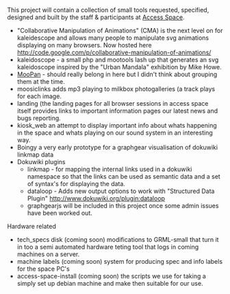 This project will contain a collection of small tools requested, specified, designed and built by the staff & participants at [Access Space](http://access-space.org).

  * "Collaborative Manipulation of Animations" (CMA) is the next level on for kaleidescope and allows many people to manipulate svg animations displaying on many browsers. Now hosted here http://code.google.com/p/collaborative-manipulation-of-animations/
  * kaleidoscope - a small php and mootools lash up that generates an svg kaleidoscope inspired by the "Urban Mandala" exhibition by Mike Howe.
  * [MooPan](http://code.google.com/p/moopan/) - should really belong in here but I didn't think about grouping them at the time.
  * moosiclinks adds mp3 playing to milkbox photogalleries (a track plays for each image.
  * landing (the landing pages for all browser sessions in access space itself provides links to important information pages our latest news and bugs reporting.
  * kiosk\_web an attempt to display important info about whats happening in the space and whats playing on our sound system in an interesting way.
  * Boingy a very early prototype for a graphgear visualisation of dokuwiki linkmap data
  * Dokuwiki plugins
    * linkmap - for mapping the internal links used in a dokuwiki namespace so that the links can be used as semantic data and a set of syntax's for displaying the data.
    * dataloop - Adds new output options to work with "Structured Data Plugin" http://www.dokuwiki.org/plugin:dataloop
    * graphgearjs will be included in this project once some admin issues have been worked out.

Hardware related
  * tech\_specs disk (coming soon) modifications to GRML-small that turn it in too a semi automated hardware teting tool that logs in coming machines on a server.
  * machine labels (coming soon) system for producing spec and info labels for the space PC's
  * access-space-install (coming soon) the scripts we use for taking a simply set up debian machine and make then suitable for our use.